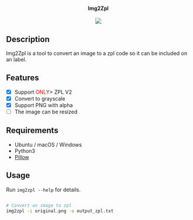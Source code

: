 <h4 align="center">
  Img2Zpl
</h4>

<div align="center">
  <a href="https://github.com/RemiG26/gavinr/actions"><img src="https://github.com/RemiG26/gavinr/workflows/ci/badge.svg?branch=main&event=push"></a>
</div>

## Description

Img2Zpl is a tool to convert an image to a zpl code so it can be included on an label.

## Features

- [x] Support <span style='color: red'>ONLY</span>> ZPL V2
- [x] Convert to grayscale
- [x] Support PNG with alpha
- [ ] The image can be resized

## Requirements

- Ubuntu / macOS / Windows
- Python3
- [Pillow](https://pillow.readthedocs.io/en/stable/#)

## Usage

Run `img2zpl --help` for details.

```bash

# Convert an image to zpl
img2zpl -i original.png -o output_zpl.txt

```
